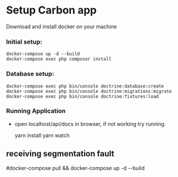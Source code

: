 Setup Carbon app
================
Download and install docker on your machine

### Initial setup:
    docker-compose up -d --build
    docker-compose exec php composer install


### Database setup:
    docker-compose exec php bin/console doctrine:database:create
    docker-compose exec php bin/console doctrine:migrations:migrate
    docker-compose exec php bin/console doctrine:fixtures:load

### Running Application
- open localhost/api/docs in browser, if not working try running 


    yarn install
    yarn watch



## receiving segmentation fault
#docker-compose pull && docker-compose up -d --build

